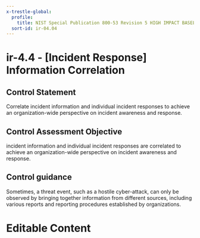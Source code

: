 ```yaml
---
x-trestle-global:
  profile:
    title: NIST Special Publication 800-53 Revision 5 HIGH IMPACT BASELINE
  sort-id: ir-04.04
---
```


# ir-4.4 - \[Incident Response\] Information Correlation

## Control Statement

Correlate incident information and individual incident responses to achieve an organization-wide perspective on incident awareness and response.

## Control Assessment Objective

incident information and individual incident responses are correlated to achieve an organization-wide perspective on incident awareness and response.

## Control guidance

Sometimes, a threat event, such as a hostile cyber-attack, can only be observed by bringing together information from different sources, including various reports and reporting procedures established by organizations.

# Editable Content

<!-- Make additions and edits below -->
<!-- The above represents the contents of the control as received by the profile, prior to additions. -->
<!-- If the profile makes additions to the control, they will appear below. -->
<!-- The above markdown may not be edited but you may edit the content below, and/or introduce new additions to be made by the profile. -->
<!-- If there is a yaml header at the top, parameter values may be edited. Use --set-parameters to incorporate the changes during assembly. -->
<!-- The content here will then replace what is in the profile for this control, after running profile-assemble. -->
<!-- The current profile has no added parts for this control, but you may add new ones here. -->
<!-- Each addition must have a heading either of the form ## Control my_addition_name -->
<!-- or ## Part a. (where the a. refers to one of the control statement labels.) -->
<!-- "## Control" parts are new parts added after the statement part. -->
<!-- "## Part" parts are new parts added into the top-level statement part with that label. -->
<!-- Subparts may be added with nested hash levels of the form ### My Subpart Name -->
<!-- underneath the parent ## Control or ## Part being added -->
<!-- See https://ibm.github.io/compliance-trestle/tutorials/ssp_profile_catalog_authoring/ssp_profile_catalog_authoring for guidance. -->
